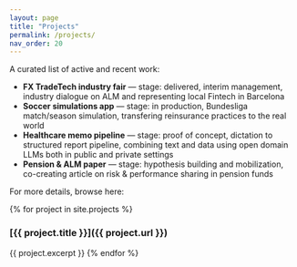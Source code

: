 ```yaml
---
layout: page
title: "Projects"
permalink: /projects/
nav_order: 20
---
```


A curated list of active and recent work:

- **FX TradeTech industry fair** — stage: delivered, interim management, industry dialogue on ALM and representing local Fintech in Barcelona
- **Soccer simulations app** — stage: in production, Bundesliga match/season simulation, transfering reinsurance practices to the real world
- **Healthcare memo pipeline** — stage: proof of concept, dictation to structured report pipeline, combining text and data using open domain LLMs both in public and private settings
- **Pension & ALM paper** — stage: hypothesis building and mobilization, co-creating article on risk & performance sharing in pension funds

For more details, browse here:

{% for project in site.projects %}
### [{{ project.title }}]({{ project.url }})
{{ project.excerpt }}
{% endfor %}
